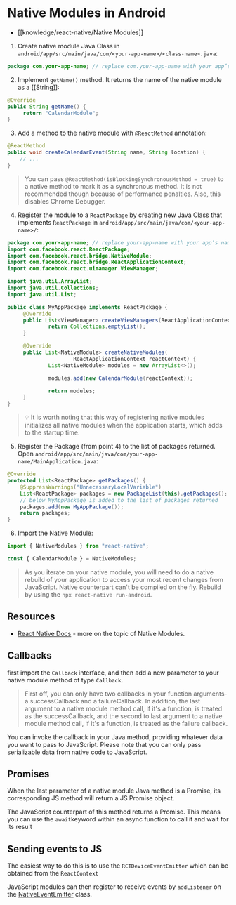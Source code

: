# Native Modules in Android

- [[knowledge/react-native/Native Modules]]

1. Create native module Java Class in `android/app/src/main/java/com/<your-app-name>/<class-name>.java`:

```java
package com.your-app-name; // replace com.your-app-name with your app’s nameimport com.facebook.react.bridge.NativeModule;import com.facebook.react.bridge.ReactApplicationContext;import com.facebook.react.bridge.ReactContext;import com.facebook.react.bridge.ReactContextBaseJavaModule;import com.facebook.react.bridge.ReactMethod;import java.util.Map;import java.util.HashMap; public class CalendarModule extends ReactContextBaseJavaModule { CalendarModule(ReactApplicationContext context) { super(context); }}
```

2. Implement `getName()` method. It returns the name of the native module as a [[String]]:

```java
@Override
public String getName() {
	 return "CalendarModule";
}
```

3. Add a method to the native module with `@ReactMethod` annotation:

```java
@ReactMethod
public void createCalendarEvent(String name, String location) {
    // ...
}
```

> You can pass `@ReactMethod(isBlockingSynchronousMethod = true)` to a native method to mark it as a synchronous method. It is not recommended though because of performance penalties. Also, this disables Chrome Debugger.

4. Register the module to a `ReactPackage` by creating new Java Class that implements `ReactPackage` in `android/app/src/main/java/com/<your-app-name>/`:

```java
package com.your-app-name; // replace your-app-name with your app’s name
import com.facebook.react.ReactPackage;
import com.facebook.react.bridge.NativeModule;
import com.facebook.react.bridge.ReactApplicationContext;
import com.facebook.react.uimanager.ViewManager;

import java.util.ArrayList;
import java.util.Collections;
import java.util.List;

public class MyAppPackage implements ReactPackage {
	 @Override
	 public List<ViewManager> createViewManagers(ReactApplicationContext reactContext)   {
			 return Collections.emptyList();
	 }

	 @Override
	 public List<NativeModule> createNativeModules(
					 ReactApplicationContext reactContext) {
			 List<NativeModule> modules = new ArrayList<>();

			 modules.add(new CalendarModule(reactContext));

			 return modules;
	 }
}
```

> 💡 It is worth noting that this way of registering native modules initializes all native modules when the application starts, which adds to the startup time.

5. Register the Package (from point 4) to the list of packages returned. Open `android/app/src/main/java/com/your-app-name/MainApplication.java`:

```java
@Override
protected List<ReactPackage> getPackages() {
    @SuppressWarnings("UnnecessaryLocalVariable")
    List<ReactPackage> packages = new PackageList(this).getPackages();
    // below MyAppPackage is added to the list of packages returned
    packages.add(new MyAppPackage());
    return packages;
}
```

6. Import the Native Module:

```js
import { NativeModules } from "react-native";

const { CalendarModule } = NativeModules;
```

> As you iterate on your native module, you will need to do a native rebuild of your application to access your most recent changes from JavaScript. Native counterpart can't be compiled on the fly. Rebuild by using the `npx react-native run-android`.

## Resources

- [React Native Docs](https://reactnative.dev/docs/native-modules-android) - more on the topic of Native Modules.

## Callbacks

first import the `Callback` interface, and then add a new parameter to your native module method of type `Callback`.

> First off, you can only have two callbacks in your function arguments- a successCallback and a failureCallback. In addition, the last argument to a native module method call, if it's a function, is treated as the successCallback, and the second to last argument to a native module method call, if it's a function, is treated as the failure callback.

You can invoke the callback in your Java method, providing whatever data you want to pass to JavaScript. Please note that you can only pass serializable data from native code to JavaScript.

## Promises

When the last parameter of a native module Java method is a Promise, its corresponding JS method will return a JS Promise object.

The JavaScript counterpart of this method returns a Promise. This means you can use the `await`keyword within an async function to call it and wait for its result

## Sending events to JS

The easiest way to do this is to use the `RCTDeviceEventEmitter` which can be obtained from the `ReactContext`

JavaScript modules can then register to receive events by `addListener` on the [NativeEventEmitter](https://github.com/facebook/react-native/blob/master/Libraries/EventEmitter/NativeEventEmitter.js) class.
